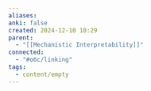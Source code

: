 ```yaml
---
aliases: 
anki: false
created: 2024-12-10 10:29
parent:
  - "[[Mechanistic Interpretability]]"
connected:
  - "#обс/linking"
tags:
  - content/empty
---
```

